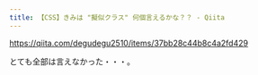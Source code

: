```yaml
---
title: 【CSS】きみは "擬似クラス" 何個言えるかな？？ - Qiita
---
```


https://qiita.com/degudegu2510/items/37bb28c44b8c4a2fd429

とても全部は言えなかった・・・。
